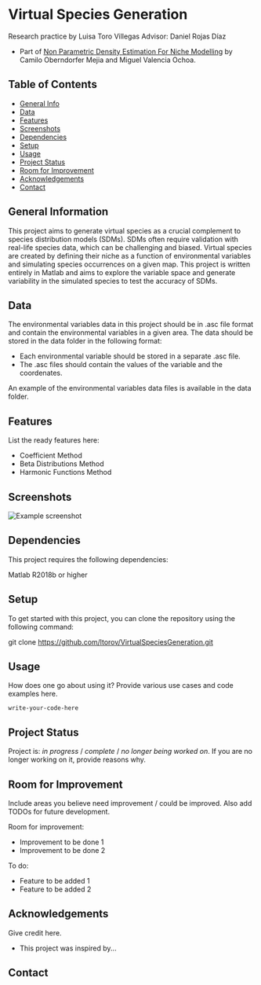 # Virtual Species Generation
Research practice by Luisa Toro Villegas
Advisor: Daniel Rojas Díaz

- Part of [Non Parametric Density Estimation For Niche Modelling](https://github.com/coberndorm/Niche-Modelling) by Camilo Oberndorfer Mejia and Miguel Valencia Ochoa.

## Table of Contents
* [General Info](#general-information)
* [Data](#data)
* [Features](#features)
* [Screenshots](#screenshots)
* [Dependencies](#dependencies)
* [Setup](#setup)
* [Usage](#usage)
* [Project Status](#project-status)
* [Room for Improvement](#room-for-improvement)
* [Acknowledgements](#acknowledgements)
* [Contact](#contact)
<!-- * [License](#license) -->


## General Information
This project aims to generate virtual species as a crucial complement to species distribution models (SDMs). SDMs often require validation with real-life species data, which can be challenging and biased. Virtual species are created by defining their niche as a function of environmental variables and simulating species occurrences on a given map. This project is written entirely in Matlab and aims to explore the variable space and generate variability in the simulated species to test the accuracy of SDMs.


## Data

The environmental variables data in this project should be in .asc file format and contain the environmental variables in a given area. The data should be stored in the data folder in the following format:

- Each environmental variable should be stored in a separate .asc file.
- The .asc files should contain the values of the variable and the coordenates.

An example of the environmental variables data files is available in the data folder.


## Features
List the ready features here:
- Coefficient Method
- Beta Distributions Method
- Harmonic Functions Method


## Screenshots
![Example screenshot](./img/screenshot.png)
<!-- If you have screenshots you'd like to share, include them here. -->

## Dependencies

This project requires the following dependencies:

Matlab R2018b or higher

## Setup

To get started with this project, you can clone the repository using the following command:

git clone https://github.com/ltorov/VirtualSpeciesGeneration.git



## Usage
How does one go about using it?
Provide various use cases and code examples here.

`write-your-code-here`


## Project Status
Project is: _in progress_ / _complete_ / _no longer being worked on_. If you are no longer working on it, provide reasons why.


## Room for Improvement
Include areas you believe need improvement / could be improved. Also add TODOs for future development.

Room for improvement:
- Improvement to be done 1
- Improvement to be done 2

To do:
- Feature to be added 1
- Feature to be added 2


## Acknowledgements
Give credit here.
- This project was inspired by...



## Contact


<!-- Optional -->
<!-- ## License -->
<!-- This project is open source and available under the [... License](). -->

<!-- You don't have to include all sections - just the one's relevant to your project -->
